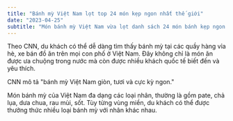 ```yaml
---
title: "Bánh mỳ Việt Nam lọt top 24 món kẹp ngon nhất thế giới"
date: "2023-04-25"
subtitle: "Món bánh mỳ Việt Nam vừa lọt danh sách 24 món bánh kẹp ngon nhất thế giới năm 2023 do CNN bình chọn và công bố. CNN mô tả bánh mỳ Việt Nam giòn, tươi và cực kỳ ngon."
---
```


Theo CNN, du khách có thể dễ dàng tìm thấy bánh mỳ tại các quầy hàng vỉa hè, xe bán đồ ăn trên mọi con phố ở Việt Nam. Đây không chỉ là món ăn được ưa chuộng trong nước mà còn được nhiều khách quốc tế biết đến và yêu thích.

CNN mô tả "bánh mỳ Việt Nam giòn, tươi và cực kỳ ngon."

Món bánh mỳ của Việt Nam đa dạng các loại nhân, thường là gồm pate, chả lụa, dưa chua, rau mùi, sốt. Tùy từng vùng miền, du khách có thể được thưởng thức nhiều loại bánh mỳ với nhân khác nhau.
